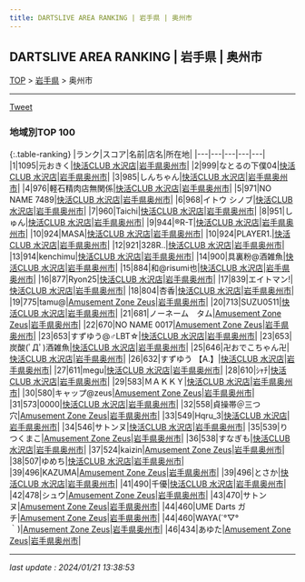 ```yaml
---
title: DARTSLIVE AREA RANKING | 岩手県 | 奥州市
---
```

## DARTSLIVE AREA RANKING | 岩手県 | 奥州市

[TOP](/darts/rank/) > [岩手県](/darts/rank/岩手県/) > 奥州市

___

<a href="https://twitter.com/share?ref_src=twsrc%5Etfw" data-text="DARTSLIVE AREA RANKING | 岩手県奥州市" class="twitter-share-button" data-via="DARTSLIVE" data-hashtags="DARTSLIVE" data-related="DARTSLIVE" data-show-count="false">Tweet</a>

### 地域別TOP 100

{:.table-ranking}
|ランク|スコア|名前|店名|所在地|
|---|---|---|---|---|
|1|1095|元おきく|<a href="https://search.dartslive.com/jp/shop/cb2148ab75443d335f9f3321c1147265">快活CLUB 水沢店</a>|<a href="/darts/rank/岩手県/奥州市">岩手県奥州市</a>|
|2|999|なとるの下僕04|<a href="https://search.dartslive.com/jp/shop/cb2148ab75443d335f9f3321c1147265">快活CLUB 水沢店</a>|<a href="/darts/rank/岩手県/奥州市">岩手県奥州市</a>|
|3|985|しんちゃん|<a href="https://search.dartslive.com/jp/shop/cb2148ab75443d335f9f3321c1147265">快活CLUB 水沢店</a>|<a href="/darts/rank/岩手県/奥州市">岩手県奥州市</a>|
|4|976|軽石精肉店無関係|<a href="https://search.dartslive.com/jp/shop/cb2148ab75443d335f9f3321c1147265">快活CLUB 水沢店</a>|<a href="/darts/rank/岩手県/奥州市">岩手県奥州市</a>|
|5|971|NO NAME 7489|<a href="https://search.dartslive.com/jp/shop/cb2148ab75443d335f9f3321c1147265">快活CLUB 水沢店</a>|<a href="/darts/rank/岩手県/奥州市">岩手県奥州市</a>|
|6|968|イトウ シノブ|<a href="https://search.dartslive.com/jp/shop/cb2148ab75443d335f9f3321c1147265">快活CLUB 水沢店</a>|<a href="/darts/rank/岩手県/奥州市">岩手県奥州市</a>|
|7|960|Taichi|<a href="https://search.dartslive.com/jp/shop/cb2148ab75443d335f9f3321c1147265">快活CLUB 水沢店</a>|<a href="/darts/rank/岩手県/奥州市">岩手県奥州市</a>|
|8|951|しゅん|<a href="https://search.dartslive.com/jp/shop/cb2148ab75443d335f9f3321c1147265">快活CLUB 水沢店</a>|<a href="/darts/rank/岩手県/奥州市">岩手県奥州市</a>|
|9|944|®︎R-T|<a href="https://search.dartslive.com/jp/shop/cb2148ab75443d335f9f3321c1147265">快活CLUB 水沢店</a>|<a href="/darts/rank/岩手県/奥州市">岩手県奥州市</a>|
|10|924|MASA|<a href="https://search.dartslive.com/jp/shop/cb2148ab75443d335f9f3321c1147265">快活CLUB 水沢店</a>|<a href="/darts/rank/岩手県/奥州市">岩手県奥州市</a>|
|10|924|PLAYER1.|<a href="https://search.dartslive.com/jp/shop/cb2148ab75443d335f9f3321c1147265">快活CLUB 水沢店</a>|<a href="/darts/rank/岩手県/奥州市">岩手県奥州市</a>|
|12|921|328R..|<a href="https://search.dartslive.com/jp/shop/cb2148ab75443d335f9f3321c1147265">快活CLUB 水沢店</a>|<a href="/darts/rank/岩手県/奥州市">岩手県奥州市</a>|
|13|914|kenchimu|<a href="https://search.dartslive.com/jp/shop/cb2148ab75443d335f9f3321c1147265">快活CLUB 水沢店</a>|<a href="/darts/rank/岩手県/奥州市">岩手県奥州市</a>|
|14|900|具裏粉@酒雑魚|<a href="https://search.dartslive.com/jp/shop/cb2148ab75443d335f9f3321c1147265">快活CLUB 水沢店</a>|<a href="/darts/rank/岩手県/奥州市">岩手県奥州市</a>|
|15|884|和@risumi也|<a href="https://search.dartslive.com/jp/shop/cb2148ab75443d335f9f3321c1147265">快活CLUB 水沢店</a>|<a href="/darts/rank/岩手県/奥州市">岩手県奥州市</a>|
|16|877|Ryon25|<a href="https://search.dartslive.com/jp/shop/cb2148ab75443d335f9f3321c1147265">快活CLUB 水沢店</a>|<a href="/darts/rank/岩手県/奥州市">岩手県奥州市</a>|
|17|839|エイトマン!|<a href="https://search.dartslive.com/jp/shop/cb2148ab75443d335f9f3321c1147265">快活CLUB 水沢店</a>|<a href="/darts/rank/岩手県/奥州市">岩手県奥州市</a>|
|18|804|杏香|<a href="https://search.dartslive.com/jp/shop/cb2148ab75443d335f9f3321c1147265">快活CLUB 水沢店</a>|<a href="/darts/rank/岩手県/奥州市">岩手県奥州市</a>|
|19|775|tamu@|<a href="https://search.dartslive.com/jp/shop/f752cf3c2dcf1a770d9b047a20a7ba1e">Amusement Zone Zeus</a>|<a href="/darts/rank/岩手県/奥州市">岩手県奥州市</a>|
|20|713|SUZU0511|<a href="https://search.dartslive.com/jp/shop/cb2148ab75443d335f9f3321c1147265">快活CLUB 水沢店</a>|<a href="/darts/rank/岩手県/奥州市">岩手県奥州市</a>|
|21|681|ノーネーム　タム|<a href="https://search.dartslive.com/jp/shop/f752cf3c2dcf1a770d9b047a20a7ba1e">Amusement Zone Zeus</a>|<a href="/darts/rank/岩手県/奥州市">岩手県奥州市</a>|
|22|670|NO NAME 0017|<a href="https://search.dartslive.com/jp/shop/f752cf3c2dcf1a770d9b047a20a7ba1e">Amusement Zone Zeus</a>|<a href="/darts/rank/岩手県/奥州市">岩手県奥州市</a>|
|23|653|すずゆう@♂LBT☆|<a href="https://search.dartslive.com/jp/shop/cb2148ab75443d335f9f3321c1147265">快活CLUB 水沢店</a>|<a href="/darts/rank/岩手県/奥州市">岩手県奥州市</a>|
|23|653|炭酸(ﾟДﾟ)酒雑魚|<a href="https://search.dartslive.com/jp/shop/cb2148ab75443d335f9f3321c1147265">快活CLUB 水沢店</a>|<a href="/darts/rank/岩手県/奥州市">岩手県奥州市</a>|
|25|646|卍おでこちゃん卍|<a href="https://search.dartslive.com/jp/shop/cb2148ab75443d335f9f3321c1147265">快活CLUB 水沢店</a>|<a href="/darts/rank/岩手県/奥州市">岩手県奥州市</a>|
|26|632|すずゆう 【A.】|<a href="https://search.dartslive.com/jp/shop/cb2148ab75443d335f9f3321c1147265">快活CLUB 水沢店</a>|<a href="/darts/rank/岩手県/奥州市">岩手県奥州市</a>|
|27|611|megu|<a href="https://search.dartslive.com/jp/shop/cb2148ab75443d335f9f3321c1147265">快活CLUB 水沢店</a>|<a href="/darts/rank/岩手県/奥州市">岩手県奥州市</a>|
|28|610|ｼｬﾁ|<a href="https://search.dartslive.com/jp/shop/cb2148ab75443d335f9f3321c1147265">快活CLUB 水沢店</a>|<a href="/darts/rank/岩手県/奥州市">岩手県奥州市</a>|
|29|583|ＭＡＫＫＹ|<a href="https://search.dartslive.com/jp/shop/cb2148ab75443d335f9f3321c1147265">快活CLUB 水沢店</a>|<a href="/darts/rank/岩手県/奥州市">岩手県奥州市</a>|
|30|580|キャップ@zeus|<a href="https://search.dartslive.com/jp/shop/f752cf3c2dcf1a770d9b047a20a7ba1e">Amusement Zone Zeus</a>|<a href="/darts/rank/岩手県/奥州市">岩手県奥州市</a>|
|31|573|0000|<a href="https://search.dartslive.com/jp/shop/cb2148ab75443d335f9f3321c1147265">快活CLUB 水沢店</a>|<a href="/darts/rank/岩手県/奥州市">岩手県奥州市</a>|
|32|558|貞操帯＠三つ穴|<a href="https://search.dartslive.com/jp/shop/f752cf3c2dcf1a770d9b047a20a7ba1e">Amusement Zone Zeus</a>|<a href="/darts/rank/岩手県/奥州市">岩手県奥州市</a>|
|33|549|Hqru_3|<a href="https://search.dartslive.com/jp/shop/cb2148ab75443d335f9f3321c1147265">快活CLUB 水沢店</a>|<a href="/darts/rank/岩手県/奥州市">岩手県奥州市</a>|
|34|546|サトンヌ|<a href="https://search.dartslive.com/jp/shop/cb2148ab75443d335f9f3321c1147265">快活CLUB 水沢店</a>|<a href="/darts/rank/岩手県/奥州市">岩手県奥州市</a>|
|35|539|りつくまこ|<a href="https://search.dartslive.com/jp/shop/f752cf3c2dcf1a770d9b047a20a7ba1e">Amusement Zone Zeus</a>|<a href="/darts/rank/岩手県/奥州市">岩手県奥州市</a>|
|36|538|すなぎも|<a href="https://search.dartslive.com/jp/shop/cb2148ab75443d335f9f3321c1147265">快活CLUB 水沢店</a>|<a href="/darts/rank/岩手県/奥州市">岩手県奥州市</a>|
|37|524|kaizin|<a href="https://search.dartslive.com/jp/shop/f752cf3c2dcf1a770d9b047a20a7ba1e">Amusement Zone Zeus</a>|<a href="/darts/rank/岩手県/奥州市">岩手県奥州市</a>|
|38|507|ゆめち|<a href="https://search.dartslive.com/jp/shop/cb2148ab75443d335f9f3321c1147265">快活CLUB 水沢店</a>|<a href="/darts/rank/岩手県/奥州市">岩手県奥州市</a>|
|39|496|KAZUMA|<a href="https://search.dartslive.com/jp/shop/f752cf3c2dcf1a770d9b047a20a7ba1e">Amusement Zone Zeus</a>|<a href="/darts/rank/岩手県/奥州市">岩手県奥州市</a>|
|39|496|とさか|<a href="https://search.dartslive.com/jp/shop/cb2148ab75443d335f9f3321c1147265">快活CLUB 水沢店</a>|<a href="/darts/rank/岩手県/奥州市">岩手県奥州市</a>|
|41|490|千優|<a href="https://search.dartslive.com/jp/shop/cb2148ab75443d335f9f3321c1147265">快活CLUB 水沢店</a>|<a href="/darts/rank/岩手県/奥州市">岩手県奥州市</a>|
|42|478|シュウ|<a href="https://search.dartslive.com/jp/shop/f752cf3c2dcf1a770d9b047a20a7ba1e">Amusement Zone Zeus</a>|<a href="/darts/rank/岩手県/奥州市">岩手県奥州市</a>|
|43|470|サトンヌ|<a href="https://search.dartslive.com/jp/shop/f752cf3c2dcf1a770d9b047a20a7ba1e">Amusement Zone Zeus</a>|<a href="/darts/rank/岩手県/奥州市">岩手県奥州市</a>|
|44|460|UME Darts ガチ|<a href="https://search.dartslive.com/jp/shop/f752cf3c2dcf1a770d9b047a20a7ba1e">Amusement Zone Zeus</a>|<a href="/darts/rank/岩手県/奥州市">岩手県奥州市</a>|
|44|460|WAYA(´°▽°｀)|<a href="https://search.dartslive.com/jp/shop/f752cf3c2dcf1a770d9b047a20a7ba1e">Amusement Zone Zeus</a>|<a href="/darts/rank/岩手県/奥州市">岩手県奥州市</a>|
|46|434|あゆた|<a href="https://search.dartslive.com/jp/shop/f752cf3c2dcf1a770d9b047a20a7ba1e">Amusement Zone Zeus</a>|<a href="/darts/rank/岩手県/奥州市">岩手県奥州市</a>|



___

_last update : 2024/01/21 13:38:53_


<script src="https://cdnjs.cloudflare.com/ajax/libs/jquery/3.6.1/jquery.min.js" integrity="sha512-aVKKRRi/Q/YV+4mjoKBsE4x3H+BkegoM/em46NNlCqNTmUYADjBbeNefNxYV7giUp0VxICtqdrbqU7iVaeZNXA==" crossorigin="anonymous" referrerpolicy="no-referrer"></script>
<script src="https://cdnjs.cloudflare.com/ajax/libs/jquery.tablesorter/2.31.3/js/jquery.tablesorter.min.js" integrity="sha512-qzgd5cYSZcosqpzpn7zF2ZId8f/8CHmFKZ8j7mU4OUXTNRd5g+ZHBPsgKEwoqxCtdQvExE5LprwwPAgoicguNg==" crossorigin="anonymous" referrerpolicy="no-referrer"></script>
<link rel="stylesheet" href="https://cdnjs.cloudflare.com/ajax/libs/jquery.tablesorter/2.31.3/css/theme.default.min.css" integrity="sha512-wghhOJkjQX0Lh3NSWvNKeZ0ZpNn+SPVXX1Qyc9OCaogADktxrBiBdKGDoqVUOyhStvMBmJQ8ZdMHiR3wuEq8+w==" crossorigin="anonymous" referrerpolicy="no-referrer" />
<script>
$(function() {
    $(".table-ranking").tablesorter({sortList:[[0, 0]]});
});
</script>

<script async src="https://platform.twitter.com/widgets.js" charset="utf-8"></script>
